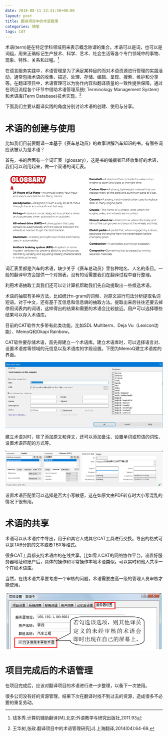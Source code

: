 ```yaml
---
date: 2018-08-11 22:31:50+08:00
layout: post
title: 翻译项目中的术语管理
categories: 随笔
tags: CAT
---
```


术语(term)是在特定学科领域用来表示概念称谓的集合。术语可以是词，也可以是词组，用来正确标记生产技术、科学、艺术、社会生活等各个专门领域中的事物、现象、特性、关系和过程。[^qdx]

在语言服务实践中，术语管理是为了满足某种目的而对术语资源进行管理的实践活动，通常包括术语的收集、描述、处理、存储、编辑、呈现、搜索、维护和分享等。在翻译项目中，术语管理可以为协作内容和翻译质量的一致性提供保障，通过在项目流程各个环节中借助术语管理系统( Terminology Management System)和术语库(Term Database)技术实现。[^whs]

下面我们主要从翻译实践的角度分别讨论术语的创建、使用与分享。

# 术语的创建与使用

比如我们目前要翻译一本基于《赛车总动员》的故事讲解汽车知识的书，有哪些词应该被认为是术语？

首先，书的后面有一个词汇表（glossary），这是书的编撰者已经收集好的术语，我们可以利用起来，做一个双语的词汇表。

![](https://github.com/xulihang/xulihang.github.io/raw/master/album/term-management/glossary.png)

词汇表里都是汽车的术语，缺少关于《赛车总动员》里各种地名、人名的条目。一般的翻译甲方会提供一个对照表，没有的话需要我们在翻译过程中自行整理。

利用术语抽取工具我们还可以让计算机帮助我们先自动提取出一些候选术语。

术语的抽取有多种方法，比如统计n-gram的词频、对原文进行句法分析提取名词短语。对于中文，还有基于互信息和信息熵的抽取方法。提取出来后往往还要去掉停用词表内的词语，这样得出的结果和需要的术语会比较接近。用户可以选择哪些结果可以存入术语库。

目前的CAT软件大多带有此类功能，比如SDL Multiterm、Deja Vu（Lexicon功能）、MemoQ和Okapi Rainbow。

CAT软件要存储术语，首先得建立一个术语库。建立术语库时，可以选择语言对、设置术语库等领域的元信息以及术语库的字段设置。下图为MemoQ建立术语库的界面。

![](https://github.com/xulihang/xulihang.github.io/raw/master/album/term-management/memoq-newtermbase.JPG)

建立术语对时，除了添加原文和译文，还可以添加备注、设置单词或短语的词性、设置术语匹配的方式等。

![](https://github.com/xulihang/xulihang.github.io/raw/master/album/term-management/addterm.png)

设置术语匹配里可以选择是否大小写敏感，这在如原文由PDF转存时大小写混乱的情况下很有用。

# 术语的共享

术语可以从术语库中导出，用于和其它人或其它CAT工具进行交换。导出的格式可以是TAB分割的文本或者TBX等格式。

很多CAT工具都支持术语库的在线共享。比如雪人CAT的网络协作平台。设置好服务器地址和账户后，具体的操作和平常操作本地术语类似。可以实时和他人共享一个在线术语库。

当然，在线术语共享要考虑一个审核的问题，术语需要由高一级的管理人员审核才能使用。

![](https://github.com/xulihang/xulihang.github.io/raw/master/album/term-management/snowman_setting.png)

# 项目完成后的术语管理

在项目完成后，应该对翻译项目的术语进行进一步整理，以备下一次使用。

很多公司没有好的资源管理，结果下次在翻译时找不到过去的资源，造成很多不必要的重复劳动。

[^qdx]: 钱多秀.计算机辅助翻译[M].北京:外语教学与研究出版社,2011.93

[^whs]: 王华树,张政.翻译项目中的术语管理研究[J].上海翻译,2014(04):64-69.



